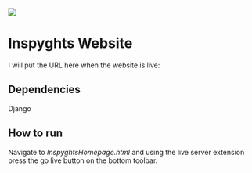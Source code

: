 <img src="https://img.shields.io/badge/lines%20of%20code-1k-blue"/>

# Inspyghts Website

I will put the URL here when the website is live:

## Dependencies

Django

## How to run

Navigate to _InspyghtsHomepage.html_ and using the live server extension press the go live button on the bottom toolbar.
